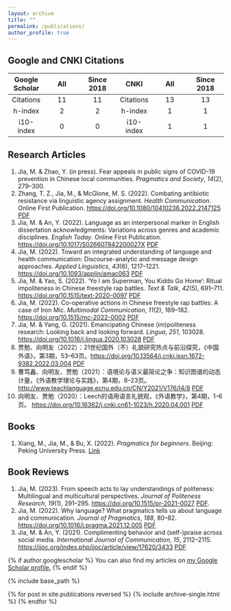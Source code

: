 ```yaml
---
layout: archive
title: ""
permalink: /publications/
author_profile: true
---
```


<style>
table th:first-of-type {
    width: 17%;
}
table th:nth-of-type(2) {
    width: 16%;
}
table th:nth-of-type(3) {
    width: 17%;
}
table th:nth-of-type(4) {
    width: 17%;
}
table th:nth-of-type(5) {
    width: 16%;
}
table th:nth-of-type(6) {
    width: 17%;
}
</style>

Google and CNKI Citations
-----

| Google Scholar|     All       |   Since 2018  |     CNKI      |      All      |   Since 2018  |   
|:-------------:|:-------------:|:-------------:|:-------------:|:-------------:|:-------------:|        
|    Citations  |      11       |       11      |    Citations  |       13      |       13      |
|     h-index   |       2       |        2      |     h-index   |        1      |        1      |
|    i10-index  |       0       |        0      |    i10-index  |        1      |        1      |

Research Articles
-----

1. Jia, M. & Zhao, Y. (in press). Fear appeals in public signs of COVID-19 prevention in Chinese local communities. *Pragmatics and Society*, *14*(2), 279–300.
2. Zhang, T. Z., Jia, M., & McGlone, M. S. (2022). Combating antibiotic resistance via linguistic agency assignment. *Health Communication*. Online First Publication. https://doi.org/10.1080/10410236.2022.2147125 [PDF](https://jamesmianjia.github.io/files/Zhang_Jia_McGlone_HC.pdf)
3. Jia, M. & An, Y. (2022). Language as an interpersonal marker in English dissertation acknowledgments: Variations across genres and academic disciplines. *English Today*. Online First Publication. https://doi.org/10.1017/S026607842200027X [PDF](https://jamesmianjia.github.io/files/Jia_An_ET.pdf)
4. Jia, M. (2022). Toward an integrated understanding of language and health communication: Discourse-analytic and message design approaches. *Applied Linguistics*, *43*(6), 1217–1221. https://doi.org/10.1093/applin/amac063 [PDF](https://jamesmianjia.github.io/files/Jia_2022_AL.pdf)
5. Jia, M. & Yao, S. (2022). ‘Yo I am Superman, You Kiddo Go Home’: Ritual impoliteness in Chinese freestyle rap battles. *Text & Talk*, *42*(5), 691–711. https://doi.org/10.1515/text-2020-0097 [PDF](https://jamesmianjia.github.io/files/Jia_Yao_2022_TT.pdf)
6. Jia, M. (2022). Co-operative actions in Chinese freestyle rap battles: A case of Iron Mic. *Multimodal Communication*, *11*(2), 169–182. https://doi.org/10.1515/mc-2022-0002 [PDF](https://jamesmianjia.github.io/files/Jia_2022_MC.pdf)
7. Jia, M. & Yang, G. (2021). Emancipating Chinese (im)politeness research: Looking back and looking forward. *Lingua*, *251*, 103028. https://doi.org/10.1016/j.lingua.2020.103028 [PDF](https://jamesmianjia.github.io/files/Jia_Yang_2021_Lingua.pdf)
8. 贾勉、向明友（2022）：21世纪国外（不）礼貌研究热点与前沿探究，《中国外语》，第3期，53–63页。https://doi.org/10.13564/j.cnki.issn.1672-9382.2022.03.004 [PDF](https://jamesmianjia.github.io/files/Jia_Xiang_2022_FLC.pdf)
9. 曹笃鑫、向明友、贾勉（2021）：语境论与语义最简论之争：知识图谱的动态计量，《外语教学理论与实践》，第4期，8–23页。http://www.teachlanguage.ecnu.edu.cn/CN/Y2021/V176/I4/8 [PDF](https://jamesmianjia.github.io/files/Cao_Xiang_Jia_2021_FLLTP.pdf)
10. 向明友、贾勉（2020）：Leech的语用语言礼貌观，《外语教学》，第4期，1–6页。 https://doi.org/10.16362/j.cnki.cn61-1023/h.2020.04.001 [PDF](https://jamesmianjia.github.io/files/Xiang_Jia_2020_FLE.pdf)

Books
-----

1. Xiang, M., Jia, M., & Bu, X. (2022). *Pragmatics for beginners*. Beijing: Peking University Press. [Link](https://item.jd.com/13323201.html)

Book Reviews
-----

1. Jia, M. (2023). From speech acts to lay understandings of politeness: Multilingual and multicultural perspectives. *Journal of Politeness Research*, *19*(1), 291–295. https://doi.org/10.1515/pr-2021-0027 [PDF](https://jamesmianjia.github.io/files/Jia_2023_JPR.pdf).
2. Jia, M. (2022). Why language? What pragmatics tells us about language and communication. *Journal of Pragmatics*, *188*, 80–82. https://doi.org/10.1016/j.pragma.2021.12.005 [PDF](https://jamesmianjia.github.io/files/Jia_2022_JoP.pdf)
3. Jia, M. & An, Y. (2021). Complimenting behavior and (self-)praise across social media. *International Journal of Communication*, *15*, 2112–2115. https://ijoc.org/index.php/ijoc/article/view/17620/3433 [PDF](https://jamesmianjia.github.io/files/Jia_An_2021_IJoC.pdf)


{% if author.googlescholar %}
  You can also find my articles on <u><a href="{{author.googlescholar}}">my Google Scholar profile</a>.</u>
{% endif %}

{% include base_path %}

{% for post in site.publications reversed %}
  {% include archive-single.html %}
{% endfor %}
